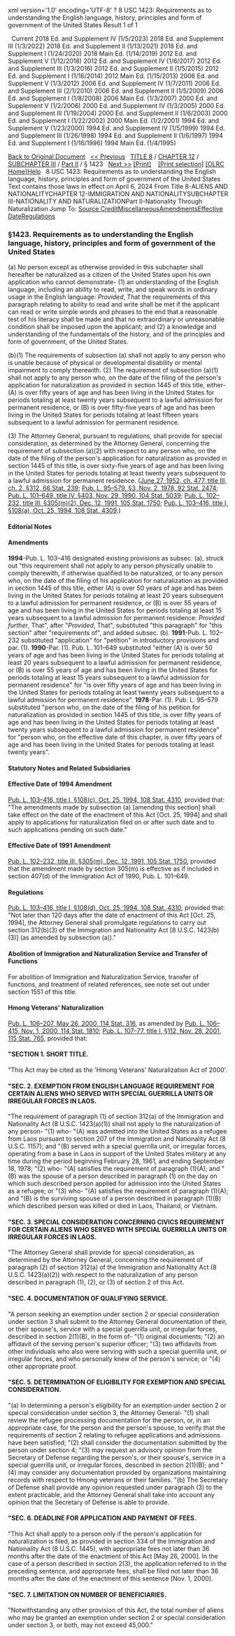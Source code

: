 xml version='1.0' encoding='UTF-8' ?
8 USC 1423: Requirements as to understanding the English language, history, principles and form of government of the United States
 Result 1 of 1
 
  
  Current
2018 Ed. and Supplement IV (1/5/2023)
2018 Ed. and Supplement III (1/3/2022)
2018 Ed. and Supplement II (1/13/2021)
2018 Ed. and Supplement I (1/24/2020)
2018 Main Ed. (1/14/2019)
2012 Ed. and Supplement V (1/12/2018)
2012 Ed. and Supplement IV (1/6/2017)
2012 Ed. and Supplement III (1/3/2016)
2012 Ed. and Supplement II (1/5/2015)
2012 Ed. and Supplement I (1/16/2014)
2012 Main Ed. (1/15/2013)
2006 Ed. and Supplement V (1/3/2012)
2006 Ed. and Supplement IV (1/7/2011)
2006 Ed. and Supplement III (2/1/2010)
2006 Ed. and Supplement II (1/5/2009)
2006 Ed. and Supplement I (1/8/2008)
2006 Main Ed. (1/3/2007)
2000 Ed. and Supplement V (1/2/2006)
2000 Ed. and Supplement IV (1/3/2005)
2000 Ed. and Supplement III (1/19/2004)
2000 Ed. and Supplement II (1/6/2003)
2000 Ed. and Supplement I (1/22/2002)
2000 Main Ed. (1/2/2001)
1994 Ed. and Supplement V (1/23/2000)
1994 Ed. and Supplement IV (1/5/1999)
1994 Ed. and Supplement III (1/26/1998)
1994 Ed. and Supplement II (1/6/1997)
1994 Ed. and Supplement I (1/16/1996)
1994 Main Ed. (1/4/1995)
  
 
  
[Back to Original Document](/view.xhtml;jsessionid=E4E61A5AD667FBD112D4ACAEA6A632FB)
 
[<< Previous](#)
  
 [TITLE 8](/view.xhtml;jsessionid=E4E61A5AD667FBD112D4ACAEA6A632FB?req=granuleid%3AUSC-prelim-title8&saved=%7CZ3JhbnVsZWlkOlVTQy1wcmVsaW0tdGl0bGU4LXNlY3Rpb24xNDIz%7C%7C%7C0%7Cfalse%7Cprelim&edition=prelim) / [CHAPTER 12](/view.xhtml;jsessionid=E4E61A5AD667FBD112D4ACAEA6A632FB?req=granuleid%3AUSC-prelim-title8-chapter12&saved=%7CZ3JhbnVsZWlkOlVTQy1wcmVsaW0tdGl0bGU4LXNlY3Rpb24xNDIz%7C%7C%7C0%7Cfalse%7Cprelim&edition=prelim) / [SUBCHAPTER III](/view.xhtml;jsessionid=E4E61A5AD667FBD112D4ACAEA6A632FB?req=granuleid%3AUSC-prelim-title8-chapter12-subchapter3&saved=%7CZ3JhbnVsZWlkOlVTQy1wcmVsaW0tdGl0bGU4LXNlY3Rpb24xNDIz%7C%7C%7C0%7Cfalse%7Cprelim&edition=prelim) / [Part II](/view.xhtml;jsessionid=E4E61A5AD667FBD112D4ACAEA6A632FB?req=granuleid%3AUSC-prelim-title8-chapter12-subchapter3-part2&saved=%7CZ3JhbnVsZWlkOlVTQy1wcmVsaW0tdGl0bGU4LXNlY3Rpb24xNDIz%7C%7C%7C0%7Cfalse%7Cprelim&edition=prelim) / § 1423
  
 [Next >>](#)
[[Print]](#)
   
 [[Print selection]](#)
[[OLRC Home]](/browse.xhtml;jsessionid=E4E61A5AD667FBD112D4ACAEA6A632FB)[Help](/navHelp.xhtml;jsessionid=E4E61A5AD667FBD112D4ACAEA6A632FB)
 
8 USC 1423: Requirements as to understanding the English language, history, principles and form of government of the United States
Text contains those laws in effect on April 6, 2024
From Title 8-ALIENS AND NATIONALITYCHAPTER 12-IMMIGRATION AND NATIONALITYSUBCHAPTER III-NATIONALITY AND NATURALIZATIONPart II-Nationality Through Naturalization
Jump To: [Source Credit](#sourcecredit)[Miscellaneous](#miscellaneous-note)[Amendments](#amendment-note)[Effective Date](#effectivedate-amendment-note)[Regulations](#regulations-note)
### §1423. Requirements as to understanding the English language, history, principles and form of government of the United States
(a) No person except as otherwise provided in this subchapter shall hereafter be naturalized as a citizen of the United States upon his own application who cannot demonstrate-
(1) an understanding of the English language, including an ability to read, write, and speak words in ordinary usage in the English language: *Provided*, That the requirements of this paragraph relating to ability to read and write shall be met if the applicant can read or write simple words and phrases to the end that a reasonable test of his literacy shall be made and that no extraordinary or unreasonable condition shall be imposed upon the applicant; and
(2) a knowledge and understanding of the fundamentals of the history, and of the principles and form of government, of the United States.
  
(b)(1) The requirements of subsection (a) shall not apply to any person who is unable because of physical or developmental disability or mental impairment to comply therewith.
(2) The requirement of subsection (a)(1) shall not apply to any person who, on the date of the filing of the person's application for naturalization as provided in section 1445 of this title, either-
(A) is over fifty years of age and has been living in the United States for periods totaling at least twenty years subsequent to a lawful admission for permanent residence, or
(B) is over fifty-five years of age and has been living in the United States for periods totaling at least fifteen years subsequent to a lawful admission for permanent residence.
  
(3) The Attorney General, pursuant to regulations, shall provide for special consideration, as determined by the Attorney General, concerning the requirement of subsection (a)(2) with respect to any person who, on the date of the filing of the person's application for naturalization as provided in section 1445 of this title, is over sixty-five years of age and has been living in the United States for periods totaling at least twenty years subsequent to a lawful admission for permanent residence.
([June 27, 1952, ch. 477, title III, ch. 2, §312, 66 Stat. 239](/statviewer.htm?volume=66&page=239); [Pub. L. 95–579, §3, Nov. 2, 1978, 92 Stat. 2474](/statviewer.htm?volume=92&page=2474); [Pub. L. 101–649, title IV, §403, Nov. 29, 1990, 104 Stat. 5039](/statviewer.htm?volume=104&page=5039); [Pub. L. 102–232, title III, §305(m)(2), Dec. 12, 1991, 105 Stat. 1750](/statviewer.htm?volume=105&page=1750); [Pub. L. 103–416, title I, §108(a), Oct. 25, 1994, 108 Stat. 4309](/statviewer.htm?volume=108&page=4309).)
  
#### **Editorial Notes**
#### Amendments
**1994**-Pub. L. 103–416 designated existing provisions as subsec. (a), struck out "this requirement shall not apply to any person physically unable to comply therewith, if otherwise qualified to be naturalized, or to any person who, on the date of the filing of his application for naturalization as provided in section 1445 of this title, either (A) is over 50 years of age and has been living in the United States for periods totaling at least 20 years subsequent to a lawful admission for permanent residence, or (B) is over 55 years of age and has been living in the United States for periods totaling at least 15 years subsequent to a lawful admission for permanent residence: *Provided further*, That", after "*Provided*, That", substituted "this paragraph" for "this section" after "requirements of", and added subsec. (b).
**1991**-Pub. L. 102–232 substituted "application" for "petition" in introductory provisions and par. (1).
**1990**-Par. (1). Pub. L. 101–649 substituted "either (A) is over 50 years of age and has been living in the United States for periods totaling at least 20 years subsequent to a lawful admission for permanent residence, or (B) is over 55 years of age and has been living in the United States for periods totaling at least 15 years subsequent to a lawful admission for permanent residence" for "is over fifty years of age and has been living in the United States for periods totaling at least twenty years subsequent to a lawful admission for permanent residence".
**1978**-Par. (1). Pub. L. 95–579 substituted "person who, on the date of the filing of his petition for naturalization as provided in section 1445 of this title, is over fifty years of age and has been living in the United States for periods totaling at least twenty years subsequent to a lawful admission for permanent residence" for "person who, on the effective date of this chapter, is over fifty years of age and has been living in the United States for periods totaling at least twenty years".
  
#### **Statutory Notes and Related Subsidiaries**
#### Effective Date of 1994 Amendment
[Pub. L. 103–416, title I, §108(c), Oct. 25, 1994, 108 Stat. 4310](/statviewer.htm?volume=108&page=4310), provided that: "The amendments made by subsection (a) [amending this section] shall take effect on the date of the enactment of this Act [Oct. 25, 1994] and shall apply to applications for naturalization filed on or after such date and to such applications pending on such date."
#### Effective Date of 1991 Amendment
[Pub. L. 102–232, title III, §305(m), Dec. 12, 1991, 105 Stat. 1750](/statviewer.htm?volume=105&page=1750), provided that the amendment made by section 305(m) is effective as if included in section 407(d) of the Immigration Act of 1990, Pub. L. 101–649.
#### Regulations
[Pub. L. 103–416, title I, §108(d), Oct. 25, 1994, 108 Stat. 4310](/statviewer.htm?volume=108&page=4310), provided that: "Not later than 120 days after the date of enactment of this Act [Oct. 25, 1994], the Attorney General shall promulgate regulations to carry out section 312(b)(3) of the Immigration and Nationality Act [8 U.S.C. 1423(b)(3)] (as amended by subsection (a))."
#### Abolition of Immigration and Naturalization Service and Transfer of Functions
For abolition of Immigration and Naturalization Service, transfer of functions, and treatment of related references, see note set out under section 1551 of this title.
#### Hmong Veterans' Naturalization
[Pub. L. 106–207, May 26, 2000, 114 Stat. 316](/statviewer.htm?volume=114&page=316), as amended by [Pub. L. 106–415, Nov. 1, 2000, 114 Stat. 1810](/statviewer.htm?volume=114&page=1810); [Pub. L. 107–77, title I, §112, Nov. 28, 2001, 115 Stat. 765](/statviewer.htm?volume=115&page=765), provided that:
#### "SECTION 1. SHORT TITLE.
"This Act may be cited as the 'Hmong Veterans' Naturalization Act of 2000'.
#### "SEC. 2. EXEMPTION FROM ENGLISH LANGUAGE REQUIREMENT FOR CERTAIN ALIENS WHO SERVED WITH SPECIAL GUERRILLA UNITS OR IRREGULAR FORCES IN LAOS.
"The requirement of paragraph (1) of section 312(a) of the Immigration and Nationality Act (8 U.S.C. 1423(a)(1)) shall not apply to the naturalization of any person-
"(1) who-
"(A) was admitted into the United States as a refugee from Laos pursuant to section 207 of the Immigration and Nationality Act (8 U.S.C. 1157); and
"(B) served with a special guerrilla unit, or irregular forces, operating from a base in Laos in support of the United States military at any time during the period beginning February 28, 1961, and ending September 18, 1978;
"(2) who-
"(A) satisfies the requirement of paragraph (1)(A); and
"(B) was the spouse of a person described in paragraph (1) on the day on which such described person applied for admission into the United States as a refugee; or
"(3) who-
"(A) satisfies the requirement of paragraph (1)(A); and
"(B) is the surviving spouse of a person described in paragraph (1)(B) which described person was killed or died in Laos, Thailand, or Vietnam.
#### "SEC. 3. SPECIAL CONSIDERATION CONCERNING CIVICS REQUIREMENT FOR CERTAIN ALIENS WHO SERVED WITH SPECIAL GUERRILLA UNITS OR IRREGULAR FORCES IN LAOS.
"The Attorney General shall provide for special consideration, as determined by the Attorney General, concerning the requirement of paragraph (2) of section 312(a) of the Immigration and Nationality Act (8 U.S.C. 1423(a)(2)) with respect to the naturalization of any person described in paragraph (1), (2), or (3) of section 2 of this Act.
#### "SEC. 4. DOCUMENTATION OF QUALIFYING SERVICE.
"A person seeking an exemption under section 2 or special consideration under section 3 shall submit to the Attorney General documentation of their, or their spouse's, service with a special guerrilla unit, or irregular forces, described in section 2(1)(B), in the form of-
"(1) original documents;
"(2) an affidavit of the serving person's superior officer;
"(3) two affidavits from other individuals who also were serving with such a special guerrilla unit, or irregular forces, and who personally knew of the person's service; or
"(4) other appropriate proof.
#### "SEC. 5. DETERMINATION OF ELIGIBILITY FOR EXEMPTION AND SPECIAL CONSIDERATION.
"(a) In determining a person's eligibility for an exemption under section 2 or special consideration under section 3, the Attorney General-
"(1) shall review the refugee processing documentation for the person, or, in an appropriate case, for the person and the person's spouse, to verify that the requirements of section 2 relating to refugee applications and admissions have been satisfied;
"(2) shall consider the documentation submitted by the person under section 4;
"(3) may request an advisory opinion from the Secretary of Defense regarding the person's, or their spouse's, service in a special guerrilla unit, or irregular forces, described in section 2(1)(B); and
"(4) may consider any documentation provided by organizations maintaining records with respect to Hmong veterans or their families.
"(b) The Secretary of Defense shall provide any opinion requested under paragraph (3) to the extent practicable, and the Attorney General shall take into account any opinion that the Secretary of Defense is able to provide.
#### "SEC. 6. DEADLINE FOR APPLICATION AND PAYMENT OF FEES.
"This Act shall apply to a person only if the person's application for naturalization is filed, as provided in section 334 of the Immigration and Nationality Act (8 U.S.C. 1445), with appropriate fees not later than 36 months after the date of the enactment of this Act [May 26, 2000]. In the case of a person described in section 2(3), the application referred to in the preceding sentence, and appropriate fees, shall be filed not later than 36 months after the date of the enactment of this sentence [Nov. 1, 2000].
#### "SEC. 7. LIMITATION ON NUMBER OF BENEFICIARIES.
"Notwithstanding any other provision of this Act, the total number of aliens who may be granted an exemption under section 2 or special consideration under section 3, or both, may not exceed 45,000."
